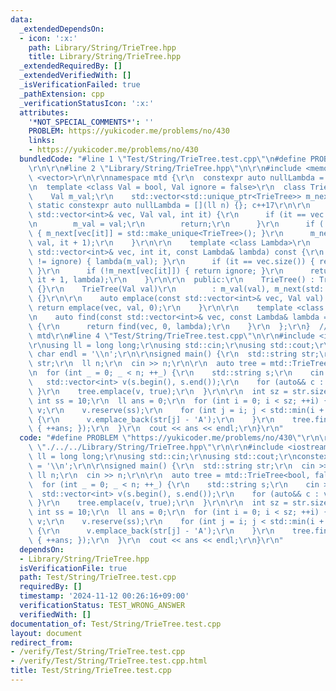 ```yaml
---
data:
  _extendedDependsOn:
  - icon: ':x:'
    path: Library/String/TrieTree.hpp
    title: Library/String/TrieTree.hpp
  _extendedRequiredBy: []
  _extendedVerifiedWith: []
  _isVerificationFailed: true
  _pathExtension: cpp
  _verificationStatusIcon: ':x:'
  attributes:
    '*NOT_SPECIAL_COMMENTS*': ''
    PROBLEM: https://yukicoder.me/problems/no/430
    links:
    - https://yukicoder.me/problems/no/430
  bundledCode: "#line 1 \"Test/String/TrieTree.test.cpp\"\n#define PROBLEM \"https://yukicoder.me/problems/no/430\"\
    \r\n\r\n#line 2 \"Library/String/TrieTree.hpp\"\n\r\n#include <memory>\r\n#include\
    \ <vector>\r\n\r\nnamespace mtd {\r\n  constexpr auto nullLambda = [](int n) {};\r\
    \n  template <class Val = bool, Val ignore = false>\r\n  class TrieTree {\r\n\
    \    Val m_val;\r\n    std::vector<std::unique_ptr<TrieTree>> m_next;\r\n    //\
    \ static constexpr auto nullLambda = [](ll n) {}; c++17\r\n\r\n    auto emplace(const\
    \ std::vector<int>& vec, Val val, int it) {\r\n      if (it == vec.size()) {\r\
    \n        m_val = val;\r\n        return;\r\n      }\r\n      if (!m_next[vec[it]])\
    \ { m_next[vec[it]] = std::make_unique<TrieTree>(); }\r\n      m_next[vec[it]]->emplace(vec,\
    \ val, it + 1);\r\n    }\r\n\r\n    template <class Lambda>\r\n    auto find(const\
    \ std::vector<int>& vec, int it, const Lambda& lambda) const {\r\n      if (m_val\
    \ != ignore) { lambda(m_val); }\r\n      if (it == vec.size()) { return m_val;\
    \ }\r\n      if (!m_next[vec[it]]) { return ignore; }\r\n      return m_next[vec[it]]->find(vec,\
    \ it + 1, lambda);\r\n    }\r\n\r\n  public:\r\n    TrieTree() : TrieTree(ignore)\
    \ {}\r\n    TrieTree(Val val)\r\n        : m_val(val), m_next(std::vector<std::unique_ptr<TrieTree>>(26))\
    \ {}\r\n\r\n    auto emplace(const std::vector<int>& vec, Val val) {\r\n     \
    \ return emplace(vec, val, 0);\r\n    }\r\n\r\n    template <class Lambda = decltype(nullLambda)>\r\
    \n    auto find(const std::vector<int>& vec, const Lambda& lambda = nullLambda)\
    \ {\r\n      return find(vec, 0, lambda);\r\n    }\r\n  };\r\n}  // namespace\
    \ mtd\r\n#line 4 \"Test/String/TrieTree.test.cpp\"\n\r\n#include <iostream>\r\n\
    \r\nusing ll = long long;\r\nusing std::cin;\r\nusing std::cout;\r\nconstexpr\
    \ char endl = '\\n';\r\n\r\nsigned main() {\r\n  std::string str;\r\n  cin >>\
    \ str;\r\n  ll n;\r\n  cin >> n;\r\n\r\n  auto tree = mtd::TrieTree<bool, false>();\r\
    \n  for (int _ = 0; _ < n; ++_) {\r\n    std::string s;\r\n    cin >> s;\r\n \
    \   std::vector<int> v(s.begin(), s.end());\r\n    for (auto&& c : v) { c -= 'A';\
    \ }\r\n    tree.emplace(v, true);\r\n  }\r\n\r\n  int sz = str.size();\r\n  constexpr\
    \ int ss = 10;\r\n  ll ans = 0;\r\n  for (int i = 0; i < sz; ++i) {\r\n    std::vector<int>\
    \ v;\r\n    v.reserve(ss);\r\n    for (int j = i; j < std::min(i + ss, sz); ++j)\
    \ {\r\n      v.emplace_back(str[j] - 'A');\r\n    }\r\n    tree.find(v, [&](bool)\
    \ { ++ans; });\r\n  }\r\n  cout << ans << endl;\r\n}\r\n"
  code: "#define PROBLEM \"https://yukicoder.me/problems/no/430\"\r\n\r\n#include\
    \ \"./../../Library/String/TrieTree.hpp\"\r\n\r\n#include <iostream>\r\n\r\nusing\
    \ ll = long long;\r\nusing std::cin;\r\nusing std::cout;\r\nconstexpr char endl\
    \ = '\\n';\r\n\r\nsigned main() {\r\n  std::string str;\r\n  cin >> str;\r\n \
    \ ll n;\r\n  cin >> n;\r\n\r\n  auto tree = mtd::TrieTree<bool, false>();\r\n\
    \  for (int _ = 0; _ < n; ++_) {\r\n    std::string s;\r\n    cin >> s;\r\n  \
    \  std::vector<int> v(s.begin(), s.end());\r\n    for (auto&& c : v) { c -= 'A';\
    \ }\r\n    tree.emplace(v, true);\r\n  }\r\n\r\n  int sz = str.size();\r\n  constexpr\
    \ int ss = 10;\r\n  ll ans = 0;\r\n  for (int i = 0; i < sz; ++i) {\r\n    std::vector<int>\
    \ v;\r\n    v.reserve(ss);\r\n    for (int j = i; j < std::min(i + ss, sz); ++j)\
    \ {\r\n      v.emplace_back(str[j] - 'A');\r\n    }\r\n    tree.find(v, [&](bool)\
    \ { ++ans; });\r\n  }\r\n  cout << ans << endl;\r\n}\r\n"
  dependsOn:
  - Library/String/TrieTree.hpp
  isVerificationFile: true
  path: Test/String/TrieTree.test.cpp
  requiredBy: []
  timestamp: '2024-11-12 00:26:16+09:00'
  verificationStatus: TEST_WRONG_ANSWER
  verifiedWith: []
documentation_of: Test/String/TrieTree.test.cpp
layout: document
redirect_from:
- /verify/Test/String/TrieTree.test.cpp
- /verify/Test/String/TrieTree.test.cpp.html
title: Test/String/TrieTree.test.cpp
---
```

